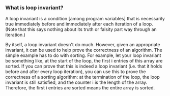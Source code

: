 ### What is loop invariant?

A loop invariant is a condition [among program variables] that is necessarily true immediately before and immediately after each iteration of a loop. (Note that this says nothing about its truth or falsity part way through an iteration.)

By itself, a loop invariant doesn't do much. However, given an appropriate invariant, it can be used to help prove the correctness of an algorithm. The simple example has to do with sorting. For example, let your loop invariant be something like, at the start of the loop, the first i entries of this array are sorted. If you can prove that this is indeed a loop invariant (i.e. that it holds before and after every loop iteration), you can use this to prove the correctness of a sorting algorithm: at the termination of the loop, the loop invariant is still satisfied, and the counter i is the length of the array. Therefore, the first i entries are sorted means the entire array is sorted.